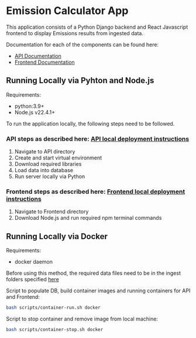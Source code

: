 # Emission Calculator App

This application consists of a Python Django backend and React Javascript frontend to display Emissions results from ingested data.

Documentation for each of the components can be found here:
- [API Documentation](emission-api/README.md)
- [Frontend Documentation](emission-frontend/README.md)

## Running Locally via Pyhton and Node.js

Requirements:
- python:3.9+
- Node.js v22.4.1+

To run the application locally, the following steps need to be followed.

### API steps as described here: [API local deployment instructions](emission-api/README.md#executing-locally)

1. Navigate to API directory 
2. Create and start virtual environment
3. Download required libraries
4. Load data into database
5. Run server locally via Python

### Frontend steps as described here: [Frontend local deployment instructions](emission-frontend/README.md)

1. Navigate to Frontend directory
2. Download Node.js and run required npm terminal commands

## Running Locally via Docker

Requirements:
- docker daemon

Before using this method, the required data files need to be in the ingest folders specified [here](emission-api/README.md#data-load)

Script to populate DB, build container images and running containers for API and Frontend:
```bash
bash scripts/container-run.sh docker
```

Script to stop container and remove image from local machine:
```bash
bash scripts/container-stop.sh docker
```